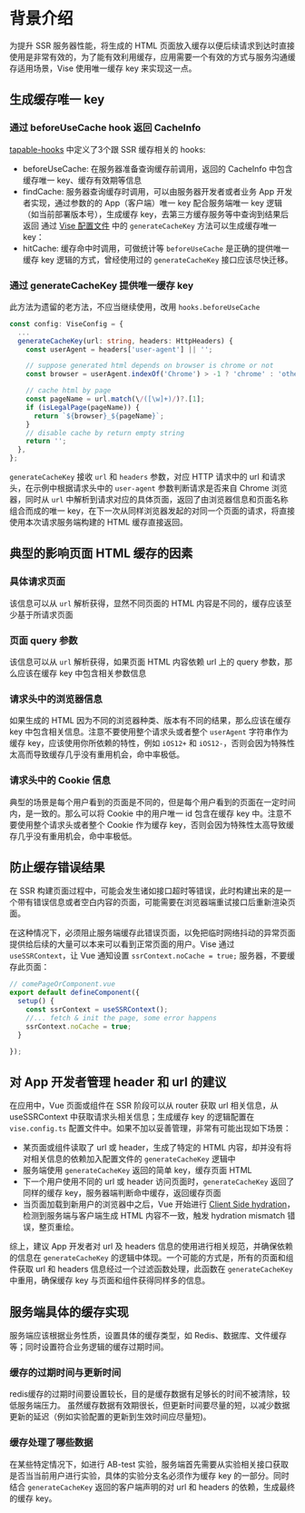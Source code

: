 # 背景介绍
为提升 SSR 服务器性能，将生成的 HTML 页面放入缓存以便后续请求到达时直接使用是非常有效的，为了能有效利用缓存，应用需要一个有效的方式与服务沟通缓存适用场景，Vise 使用唯一缓存 key 来实现这一点。

## 生成缓存唯一 key
### 通过 beforeUseCache hook 返回 CacheInfo
[tapable-hooks](./tapable-hooks.html) 中定义了3个跟 SSR 缓存相关的 hooks:
- beforeUseCache: 在服务器准备查询缓存前调用，返回的 CacheInfo 中包含缓存唯一 key、缓存有效期等信息
- findCache: 服务器查询缓存时调用，可以由服务器开发者或者业务 App 开发者实现，通过参数的的 App（客户端）唯一 key 配合服务端唯一 key 逻辑（如当前部署版本号），生成缓存 key，去第三方缓存服务等中查询到结果后返回
通过 [Vise 配置文件](./vise-config.html) 中的 `generateCacheKey` 方法可以生成缓存唯一 key：
- hitCache: 缓存命中时调用，可做统计等
`beforeUseCache` 是正确的提供唯一缓存 key 逻辑的方式，曾经使用过的 `generateCacheKey` 接口应该尽快迁移。

### 通过 generateCacheKey 提供唯一缓存 key
此方法为遗留的老方法，不应当继续使用，改用 `hooks.beforeUseCache`
```typescript
const config: ViseConfig = {
  ...
  generateCacheKey(url: string, headers: HttpHeaders) {
    const userAgent = headers['user-agent'] || '';

    // suppose generated html depends on browser is chrome or not
    const browser = userAgent.indexOf('Chrome') > -1 ? 'chrome' : 'other';

    // cache html by page
    const pageName = url.match(\/([\w]+)/)?.[1];
    if (isLegalPage(pageName)) {
      return `${browser}_${pageName}`;
    }
    // disable cache by return empty string
    return '';
  },
};
```
`generateCacheKey` 接收 `url` 和 `headers` 参数，对应 HTTP 请求中的 url 和请求头，在示例中根据请求头中的 `user-agent` 参数判断请求是否来自 Chrome 浏览器，同时从 `url` 中解析到请求对应的具体页面，返回了由浏览器信息和页面名称组合而成的唯一 key，在下一次从同样浏览器发起的对同一个页面的请求，将直接使用本次请求服务端构建的 HTML 缓存直接返回。

## 典型的影响页面 HTML 缓存的因素
### 具体请求页面  
该信息可以从 `url` 解析获得，显然不同页面的 HTML 内容是不同的，缓存应该至少基于所请求页面
### 页面 query 参数
该信息可以从 `url` 解析获得，如果页面 HTML 内容依赖 url 上的 query 参数，那么应该在缓存 key 中包含相关参数信息
### 请求头中的浏览器信息
如果生成的 HTML 因为不同的浏览器种类、版本有不同的结果，那么应该在缓存 key 中包含相关信息。注意不要使用整个请求头或者整个 `userAgent` 字符串作为缓存 key，应该使用你所依赖的特性，例如 `iOS12+` 和 `iOS12-`，否则会因为特殊性太高而导致缓存几乎没有重用机会，命中率极低。
### 请求头中的 Cookie 信息
典型的场景是每个用户看到的页面是不同的，但是每个用户看到的页面在一定时间内，是一致的。那么可以将 Cookie 中的用户唯一 id 包含在缓存 key 中。注意不要使用整个请求头或者整个 Cookie 作为缓存 key，否则会因为特殊性太高导致缓存几乎没有重用机会，命中率极低。

## 防止缓存错误结果
在 SSR 构建页面过程中，可能会发生诸如接口超时等错误，此时构建出来的是一个带有错误信息或者空白内容的页面，可能需要在浏览器端重试接口后重新渲染页面。

在这种情况下，必须阻止服务端缓存此错误页面，以免把临时网络抖动的异常页面提供给后续的大量可以本来可以看到正常页面的用户。Vise 通过 `useSSRContext`，让 Vue 通知设置 `ssrContext.noCache = true;` 服务器，不要缓存此页面：
```typescript
// comePageOrComponent.vue
export default defineComponent({
  setup() {
    const ssrContext = useSSRContext();
    //... fetch & init the page, some error happens
    ssrContext.noCache = true;
  }

});
```
## 对 App 开发者管理 header 和 url 的建议
在应用中，Vue 页面或组件在 SSR 阶段可以从 router 获取 url 相关信息，从 useSSRContext 中获取请求头相关信息；生成缓存 key 的逻辑配置在 `vise.config.ts` 配置文件中。如果不加以妥善管理，非常有可能出现如下场景：
- 某页面或组件读取了 url 或 header，生成了特定的 HTML 内容，却并没有将对相关信息的依赖加入配置文件的 `generateCacheKey` 逻辑中
- 服务端使用 `generateCacheKey` 返回的简单 key，缓存页面 HTML
- 下一个用户使用不同的 url 或 header 访问页面时，`generateCacheKey` 返回了同样的缓存 key，服务器端判断命中缓存，返回缓存页面
- 当页面加载到新用户的浏览器中之后，Vue 开始进行 [Client Side hydration](https://v3.vuejs.org/guide/ssr/hydration.html)，检测到服务端与客户端生成 HTML 内容不一致，触发 hydration mismatch 错误，整页重绘。

综上，建议 App 开发者对 url 及 headers 信息的使用进行相关规范，并确保依赖的信息在 `generateCacheKey` 的逻辑中体现。一个可能的方式是，所有的页面和组件获取 url 和 headers 信息经过一个过滤函数处理，此函数在 `generateCacheKey` 中重用，确保缓存 key 与页面和组件获得同样多的信息。

## 服务端具体的缓存实现
服务端应该根据业务性质，设置具体的缓存类型，如 Redis、数据库、文件缓存等；同时设置符合业务逻辑的缓存过期时间。
### 缓存的过期时间与更新时间
redis缓存的过期时间要设置较长，目的是缓存数据有足够长的时间不被清除，较低服务端压力。
虽然缓存数据有效期很长，但更新时间要尽量的短，以减少数据更新的延迟（例如实验配置的更新到生效时间应尽量短)。
### 缓存处理了哪些数据


在某些特定情况下，如进行 AB-test 实验，服务端首先需要从实验相关接口获取是否当当前用户进行实验，具体的实验分支名必须作为缓存 key 的一部分。同时结合 `generateCacheKey` 返回的客户端声明的对 url 和 headers 的依赖，生成最终的缓存 key。

